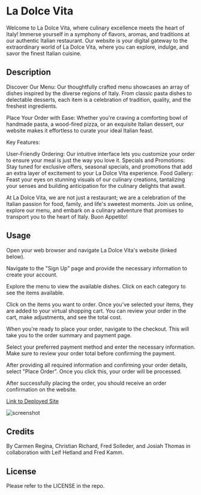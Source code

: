 # La Dolce Vita 

Welcome to La Dolce Vita, where culinary excellence meets the heart of Italy! Immerse yourself in a symphony of flavors, aromas, and traditions at our authentic Italian restaurant. Our website is your digital gateway to the extraordinary world of La Dolce Vita, where you can explore, indulge, and savor the finest Italian cuisine.

## Description

Discover Our Menu:
Our thoughtfully crafted menu showcases an array of dishes inspired by the diverse regions of Italy. From classic pasta dishes to delectable desserts, each item is a celebration of tradition, quality, and the freshest ingredients.

Place Your Order with Ease:
Whether you're craving a comforting bowl of handmade pasta, a wood-fired pizza, or an exquisite Italian dessert, our website makes it effortless to curate your ideal Italian feast.

Key Features:

User-Friendly Ordering: Our intuitive interface lets you customize your order to ensure your meal is just the way you love it.
Specials and Promotions: Stay tuned for exclusive offers, seasonal specials, and promotions that add an extra layer of excitement to your La Dolce Vita experience.
Food Gallery: Feast your eyes on stunning visuals of our culinary creations, tantalizing your senses and building anticipation for the culinary delights that await.

At La Dolce Vita, we are not just a restaurant; we are a celebration of the Italian passion for food, family, and life's sweetest moments. Join us online, explore our menu, and embark on a culinary adventure that promises to transport you to the heart of Italy. Buon Appetito!

## Usage

Open your web browser and navigate La Dolce Vita's website (linked below).

Navigate to the "Sign Up" page and provide the necessary information to create your account.

Explore the menu to view the available dishes. Click on each category to see the items available.

Click on the items you want to order. Once you've selected your items, they are added to your virtual shopping cart. You can review your order in the cart, make adjustments, and see the total cost.

When you're ready to place your order, navigate to the checkout. This will take you to the order summary and payment page.

Select your preferred payment method and enter the necessary information. Make sure to review your order total before confirming the payment.

After providing all required information and confirming your order details, select "Place Order". Once you click this, your order will be processed.

After successfully placing the order, you should receive an order confirmation on the website.

[Link to Deployed Site]()


![screenshot]()


## Credits

By Carmen Regina, Christian Richard, Fred Solleder, and Josiah Thomas in collaboration with Leif Hetland and Fred Kamm.

## License

Please refer to the LICENSE in the repo.